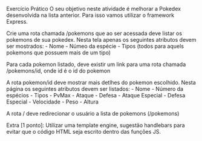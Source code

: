 Exercício Prático
O seu objetivo neste atividade é melhorar a Pokedex desenvolvida na lista anterior. Para isso vamos utilizar o framework Express.

Crie uma rota chamada /pokemons que ao ser acessada deve listar os pokemons de sua pokedex. Nesta tela apenas os seguintes atributos devem ser mostrados: - Nome - Númeo da espécie - Tipos (todos para aquels pokemons que possuem mais de um tipo)

Para cada pokemon listado, deve existir um link para uma rota chamada /pokemons/id, onde id é o id do pokemon

A rota pokemon/id deve mostrar mais detlhes do pokemon escolhido. Nesta página os seguintes atributos devem ser listados: - Nome - Número da espécios - Tipos - PvMax - Ataque - Defesa - Ataque Especial - Defesa Especial - Velocidade - Peso - Altura

A rota / deve redirecionar o usuário a lista de pokemons (/pokemons)

Extra [1 ponto]: Utilizar uma template engine, sugestão handlebars para evitar que o código HTML seja escrito dentro das funções JS.